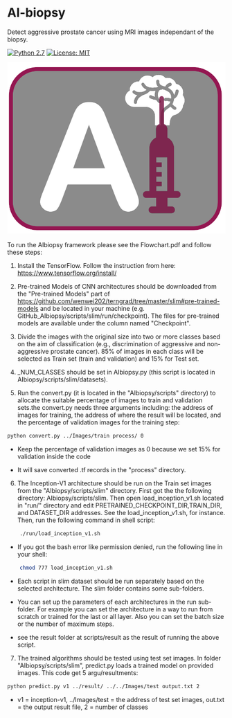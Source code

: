 # AI-biopsy

Detect aggressive prostate cancer using MRI images independant of the biopsy.

[![Python 2.7](https://img.shields.io/badge/python-2.7-blue.svg)](https://www.python.org/downloads/release/python-2715)
[![License: MIT](https://img.shields.io/badge/License-MIT-yellow.svg)](https://opensource.org/licenses/MIT)

![AIbiopsy Logo](docs/logo.png)

To run the AIbiopsy framework please see the Flowchart.pdf and follow these steps:

1) Install the TensorFlow. Follow the instruction from here: https://www.tensorflow.org/install/

2) Pre-trained Models of CNN architectures should be downloaded from the "Pre-trained Models" part of https://github.com/wenwei202/terngrad/tree/master/slim#pre-trained-models and be located in your machine (e.g. GitHub_AIbiopsy/scripts/slim/run/checkpoint). The files for pre-trained models are available under the column named "Checkpoint".

3) Divide the images with the original size into two or more classes based on the aim of classification (e.g., discrimination of aggressive and non-aggressive prostate cancer). 85% of images in each class will be selected as Train set (train and validation) and 15% for Test set. 

4) _NUM_CLASSES should be set in AIbiopsy.py (this script is located in AIbiopsy/scripts/slim/datasets).

5) Run the convert.py (it is located in the "AIbiopsy/scripts" directory) to allocate the suitable percentage of images to train and validation sets.the convert.py needs three arguments including: the address of images for training, the address of where the result will be located, and the percentage of validation images for the training step: 

```bash
python convert.py ../Images/train process/ 0
```

* Keep the percentage of validation images as 0 because we set 15% for validation inside the code

* It will save converted .tf records in the "process" directory.

6) The Inception-V1 architecture should be run on the Train set images from the "AIbiopsy/scripts/slim" directory. First got the the following directory: AIbiopsy/scripts/slim. Then open load_inception_v1.sh located in "run/" directory and edit PRETRAINED_CHECKPOINT_DIR,TRAIN_DIR, and DATASET_DIR addresses. See the load_inception_v1.sh, for instance. Then, run the following command in shell script: 

```bash
    ./run/load_inception_v1.sh
```

* If you got the bash error like permission denied, run the following line in your shell:

```bash
    chmod 777 load_inception_v1.sh
```


* Each script in slim dataset should be run separately based on the selected architecture. The slim folder contains some sub-folders. 

* You can set up the parameters of each architectures in the run sub-folder. For example you can set the architecture in a way to run from scratch or trained for the last or all layer. Also you can set the batch size or the number of maximum steps. 

* see the result folder at scripts/result as the result of running the above script.

7) The trained algorithms should be tested using test set images. In folder "AIbiopsy/scripts/slim", predict.py loads a trained model on provided images. This code get 5 argu/resultments:

```bash
python predict.py v1 ../result/ ../../Images/test output.txt 2
```

* v1 = inception-v1, ../Images/test = the address of test set images, out.txt = the output result file, 2 = number of classes



